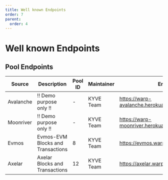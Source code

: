 ```yaml
---
title: Well known Endpoints
order: 7
parent:
  order: 4
---
```


# Well known Endpoints

## Pool Endpoints

| Source    | Description                       | Pool ID | Maintainer | Endpoint                                     |
| --------- | --------------------------------- | ------- | ---------- | -------------------------------------------- |
| Avalanche | !! Demo purpose only !!           | -       | KYVE Team  | https://warp-avalanche.herokuapp.com/graphql |
| Moonriver | !! Demo purpose only !!           | -       | KYVE Team  | https://warp-moonriver.herokuapp.com/graphql |
| Evmos     | Evmos-EVM Blocks and Transactions | 8       | KYVE Team  | https://evmos.warp.kyve.network/graphql      |
| Axelar    | Axelar Blocks and Transactions    | 12      | KYVE Team  | https://axelar.warp.kyve.network/graphql     |
